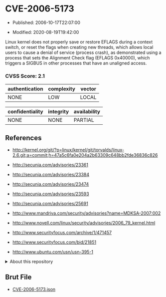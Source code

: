 # CVE-2006-5173

- Published: 2006-10-17T22:07:00

- Modified: 2020-08-19T19:42:00

Linux kernel does not properly save or restore EFLAGS during a context switch, or reset the flags when creating new threads, which allows local users to cause a denial of service (process crash), as demonstrated using a process that sets the Alignment Check flag (EFLAGS 0x40000), which triggers a SIGBUS in other processes that have an unaligned access.

### CVSS Score: **2.1**

| authentication | complexity | vector |
| --- | --- | --- |
| NONE | LOW | LOCAL |

| confidentiality | integrity | availability |
| --- | --- | --- |
| NONE | NONE | PARTIAL |

## References

* http://kernel.org/git/?p=linux/kernel/git/torvalds/linux-2.6.git;a=commit;h=47a5c6fa0e204a2b63309c648bb2fde36836c826

* http://secunia.com/advisories/23361

* http://secunia.com/advisories/23384

* http://secunia.com/advisories/23474

* http://secunia.com/advisories/23593

* http://secunia.com/advisories/25691

* http://www.mandriva.com/security/advisories?name=MDKSA-2007:002

* http://www.novell.com/linux/security/advisories/2006_79_kernel.html

* http://www.securityfocus.com/archive/1/471457

* http://www.securityfocus.com/bid/21851

* http://www.ubuntu.com/usn/usn-395-1

<details>
<summary>About this repository</summary> 

  This repository is part of the project [Live Hack CVE](https://github.com/Live-Hack-CVE). Main website can be found [www.live-hack.org](https://www.live-hack.org) 
  
  Made by [Sn0wAlice](https://github.com/Sn0wAlice) for the people that care about security and need to have a feed of the latest CVEs. Hope you enjoy it, don't forget to star the repo and follow me on [Twitter](https://twitter.com/Sn0wAlice) and [Github](https://github.com/Sn0wAlice). And that is my [personnal website](https://www.alice-snow.me/)

  - [Home Page](https://github.com/Live-Hack-CVE)
  - [Framework](https://github.com/Live-Hack-CVE/cve-framework)
  - [CVE database](https://github.com/Live-Hack-CVE/full_database)
  - [Changelog](https://github.com/Live-Hack-CVE/Changelog)
</details>

## Brut File

* [CVE-2006-5173.json](https://raw.githubusercontent.com/Live-Hack-CVE/full_database/main/cves/2006/CVE-2006-5173.json)

